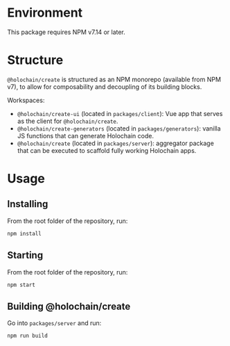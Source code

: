 # Environment

This package requires NPM v7.14 or later.

# Structure

`@holochain/create` is structured as an NPM monorepo (available from NPM v7), to allow for composability and decoupling of its building blocks.

Workspaces:

- `@holochain/create-ui` (located in `packages/client`): Vue app that serves as the client for `@holochain/create`.
- `@holochain/create-generators` (located in `packages/generators`): vanilla JS functions that can generate Holochain code.
- `@holochain/create` (located in `packages/server`): aggregator package that can be executed to scaffold fully working Holochain apps.

# Usage

## Installing

From the root folder of the repository, run:

```bash
npm install
```

## Starting

From the root folder of the repository, run:

```bash
npm start
```

## Building @holochain/create

Go into `packages/server` and run:

```bash
npm run build
```
